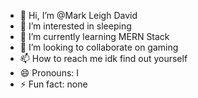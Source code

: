 - 👋 Hi, I’m @Mark Leigh David
- 👀 I’m interested in sleeping
- 🌱 I’m currently learning MERN Stack
- 💞️ I’m looking to collaborate on gaming
- 📫 How to reach me idk find out yourself
- 😄 Pronouns: I
- ⚡ Fun fact: none

<!---
LeighA2K/LeighA2K is a ✨ special ✨ repository because its `README.md` (this file) appears on your GitHub profile.
You can click the Preview link to take a look at your changes.
--->
